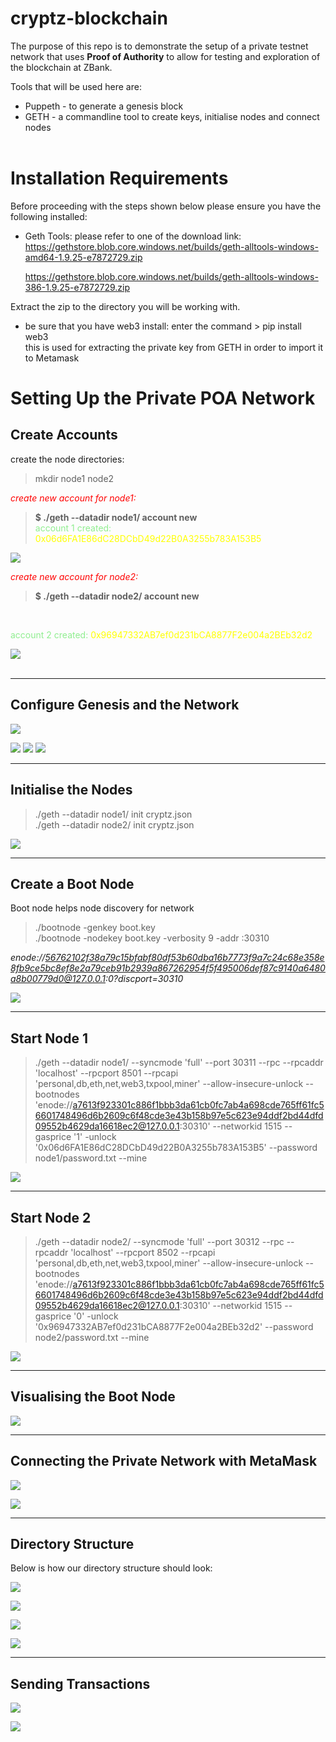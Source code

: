 # cryptz-blockchain

The purpose of this repo is to demonstrate the setup of a private testnet network that uses **Proof of Authority** to allow for testing and exploration of the blockchain at ZBank.

Tools that will be used here are:
- Puppeth - to generate a genesis block
- GETH - a commandline tool to create keys, initialise nodes and connect nodes<br/><br/>


# Installation Requirements

Before proceeding with the steps shown below please ensure you have the following installed:
- Geth Tools: please refer to one of the download link:<br/>
  https://gethstore.blob.core.windows.net/builds/geth-alltools-windows-amd64-1.9.25-e7872729.zip

  https://gethstore.blob.core.windows.net/builds/geth-alltools-windows-386-1.9.25-e7872729.zip

Extract the zip to the directory you will be working with.

- be sure that you have web3 install:
  enter the command > pip install web3<br/> this is used for extracting the private key from GETH in order to import it to Metamask

# Setting Up the Private POA Network

## Create Accounts

create the node directories: 
> mkdir node1 node2

<span style="color:red">*create new account for node1:*</span> 
>**$ ./geth --datadir node1/ account new**
<br/><span style="color:lightgreen">account 1 created:</span>  <span style="color:yellow">0x06d6FA1E86dC28DCbD49d22B0A3255b783A153B5</span>

![](./screenshots/sc001.JPG)


<span style="color:red">*create new account for node2:*</span> 
>**$ ./geth --datadir node2/ account new**
<br>

<span style="color:lightgreen">account 2 created:</span>  <span style="color:yellow">0x96947332AB7ef0d231bCA8877F2e004a2BEb32d2</span>


![](./screenshots/sc002.JPG)
<br><br>

<hr/>

## Configure Genesis and the Network

![](./screenshots/sc003.JPG)

![](./screenshots/sc004.JPG)
![](./screenshots/sc005.JPG)
![](./screenshots/sc006.JPG)

<hr/>

## Initialise the Nodes

>./geth --datadir node1/ init cryptz.json <br/>
> ./geth --datadir node2/ init cryptz.json

![](./screenshots/sc007.JPG)


<hr/>

## Create a Boot Node
Boot node helps node discovery for network

>./bootnode -genkey boot.key <br/>
>./bootnode -nodekey boot.key -verbosity 9 -addr :30310

<i>enode://56762102f38a79c15bfabf80df53b60dba16b7773f9a7c24c68e358e8fb9ce5bc8ef8e2a79ceb91b2939a867262954f5f495006def87c9140a6480a8b00779d0@127.0.0.1:0?discport=30310</i>


![](./screenshots/sc008.JPG)


<hr/>

## Start Node 1

> ./geth --datadir node1/ --syncmode 'full' --port 30311 --rpc --rpcaddr 'localhost' --rpcport 8501 --rpcapi 'personal,db,eth,net,web3,txpool,miner' --allow-insecure-unlock --bootnodes 'enode://a7613f923301c886f1bbb3da61cb0fc7ab4a698cde765ff61fc56601748496d6b2609c6f48cde3e43b158b97e5c623e94ddf2bd44dfd09552b4629da16618ec2@127.0.0.1:30310' --networkid 1515 --gasprice '1' -unlock '0x06d6FA1E86dC28DCbD49d22B0A3255b783A153B5' --password node1/password.txt --mine

![](./screenshots/sc009.JPG)


<hr/>

## Start Node 2

> ./geth --datadir node2/ --syncmode 'full' --port 30312 --rpc --rpcaddr 'localhost' --rpcport 8502 --rpcapi 'personal,db,eth,net,web3,txpool,miner' --allow-insecure-unlock --bootnodes 'enode://a7613f923301c886f1bbb3da61cb0fc7ab4a698cde765ff61fc56601748496d6b2609c6f48cde3e43b158b97e5c623e94ddf2bd44dfd09552b4629da16618ec2@127.0.0.1:30310' --networkid 1515 --gasprice '0' -unlock '0x96947332AB7ef0d231bCA8877F2e004a2BEb32d2' --password node2/password.txt --mine

![](./screenshots/sc010.JPG)


<hr/>

## Visualising the Boot Node

![](./screenshots/sc011.JPG)


<hr/>

## Connecting the Private Network with MetaMask

![](./screenshots/sc012.JPG)

![](./screenshots/sc013.JPG)

<hr/>

## Directory Structure
Below is how our directory structure should look:

![](./screenshots/sc014.JPG)

![](./screenshots/sc015.JPG)

![](./screenshots/sc016.JPG)

![](./screenshots/sc017.JPG)
<hr/>

## Sending Transactions

![](./screenshots/sc018.JPG)

![](./screenshots/sc019.JPG)